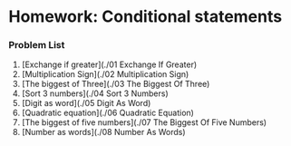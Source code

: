 ﻿Homework: Conditional statements
================================

### Problem List

1. [Exchange if greater](./01 Exchange If Greater)
1. [Multiplication Sign](./02 Multiplication Sign)
1. [The biggest of Three](./03 The Biggest Of Three)
1. [Sort 3 numbers](./04 Sort 3 Numbers)
1. [Digit as word](./05 Digit As Word)
1. [Quadratic equation](./06 Quadratic Equation)
1. [The biggest of five numbers](./07 The Biggest Of Five Numbers)
1. [Number as words](./08 Number As Words)
